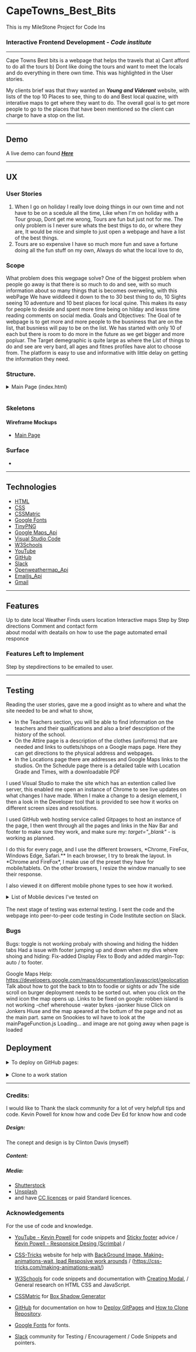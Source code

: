 # CapeTowns_Best_Bits

This is my MileStone Project for Code Ins

### Interactive Frontend Development - _Code institute_

---

Cape Towns Best bits is a webpage that helps the travels that
a) Cant afford to do all the tours
b) Dont like doing the tours and want to meet the locals and do everything in there own time.
This was highlighted in the User stories.

My clients brief was that thwy wanted an **_Young and Viderant_** website, with lists of the top 10 Places to see, thing to do and Best local quazine, with interative maps to get where they want to do.
The overall goal is to get more people to go to the places that have been mentioned so the client can charge to have a stop on the list.

---

## Demo

A live demo can found **_[Here]()_**

---

## UX

### User Stories

1. When I go on holiday I really love doing things in our own time and not have to be on a scedule all the time, Like when I'm on holiday with a Tour group, Dont get me wrong, Tours are fun but just not for me. The only problem is I never sure whats the best thigs to do, or where they are, It would be nice and simple to just open a webpage and have a list of the best things.
2. Tours are so expensive I have so much more fun and save a fortune doing all the fun stuff on my own, Always do what the local love to do,

### Scope

What problem does this wegpage solve?
One of the biggest problem when people go away is that there is so much to do and see, with so much information about so many things that is becomes overweling, with this webPage We have widdleed it down to the to 30 best thing to do, 10 Sights seeing 10 adventure and 10 best places for local quine. This makes its easy for people to deside and spent more time being on hilday and lesss time reading comments on social media.
Goals and Objectives:
The Goal of te webpage is to get more and more people to the busniness that are on the list, that busniess will pay to be on the list. We has started with only 10 of each but there is room to do more in the future as we get bigger and more popluar.
The Target demegraphic is quite large as where the List of things to do and see are very bard, all ages and fitnes profiles have alot to choose from.
The platform is easy to use and informative with little delay on getting the information they need.

### Structure.

<details>
<summary>Main Page (index.html)</summary><br> 
The main page the first thing you see, there are 3 links with Sights, adventure and foodies, they take you to a list with the items on them that you can choose to see or do.
In the Selection Colums is the listed clicking on the lists with bring up the google maps api that that shows them where about in the city or sourding ears the place is, its details and wed page link and local phone number.
It the user wnat to go to get directions, Google maps finds the users location and shows them the root on the map and writen step by step directions.
</details>
<br>

### Skeletons

#### Wireframe Mockups

- [Main Page]()

### Surface

-

---

## Technologies

- [HTML](https://en.wikipedia.org/wiki/HTML)
- [CSS](https://en.wikipedia.org/wiki/Cascading_Style_Sheets)
- [CSSMatric](https://cssmatic.com/)
- [Google Fonts](https://fonts.google.com/)
- [TinyPNG](https://tinypng.com/)
- [Google Maps_Api](https://www.google.com/maps)
- [Visual Studio Code](https://code.visualstudio.com/)
- [W3Schools](https://www.w3schools.com/)
- [YouTube](https://www.youtube.com/)
- [GitHub](https://github.com/)
- [Slack](https://slack.com/intl/en-ie/)
- [Openweathermap_Api](https://openweathermap.org/api)
- [Emailjs_Api](https://www.emailjs.com/)
- [Gmail](https://www.gmail.com/)

---

## Features

Up to date local Weather
Finds users location
Interactive maps
Step by Step directions
Comment and contact form  
about modal with deatails on how to use the page
automated email responce

### Features Left to Implement

Step by stepdirections to be emailed to user.

---

## Testing

Reading the user stories, gave me a good insight as to where and what the site needed to be and what to show,

- In the Teachers section, you will be able to find information on the teachers and their qualifications and also a brief description of the history of the school.
- On the Attire page is a description of the clothes (uniforms) that are needed and links to outlets/shops on a Google maps page. Here they can get directions to the physical address and webpages.
- In the Locations page there are addresses and Google Maps links to the studios. On the Schedule page there is a detailed table with Location Grade and Times, with a downloadable PDF

I used Visual Studio to make the site which has an extention called live server, this enabled me open an instance of Chrome to see live updates on what changes I have made. When I make a change to a design element, I then a look in the Developer tool that is provided to see how it works on different screen sizes and resolutions.

I used GitHub web hosting service called Gitpages to host an instance of the page, I then went through all the pages and links in the Nav Bar and footer to make sure they work, and make sure my: _target="\_blank"_ - is working as planned.

I do this for every page, and I use the different browsers, *Chrome, FireFox, Windows Edge, Safari.\*\* In each browser, I try to break the layout. In *Chrome and FireFox\*, I make use of the preset they have for mobile/tablets. On the other browsers, I resize the window manually to see their response.

I also viewed it on different mobile phone types to see how it worked.

<details>
<summary>List of Moblie devices I've tested on</summary> 
<ul>
<li>iPhone 4 / 6 / 8</li>
<li>Samsung J5 / A5</li>
<li>Sony Xperia 10</li>
<li>Mi A3</li>
<li>iPad</li>
</details>
<br>
The next stage of testing was external testing. I sent the code and the webpage into peer-to-peer code testing in Code Institute section on Slack.

### Bugs

Bugs:
toggle is not working probaly with showing and hiding the hidden tabs
Had a issue with footer jumping up and down when my divs where shoing and hiding: Fix-added Display Flex to Body and added margin-Top: auto / to footer.

Google Maps Help: https://developers.google.com/maps/documentation/javascript/geolocation
Talk about how to got the back to btn to foodie or sights or adv
The side scroll on burger deployment needs to be sorted out.
when you click on the wind icon the map opens up.
Links to be fixed on google:
robben island is not working
-chef wherehouse
-water bykes
-jaonker hiuse
Click on Jonkers Hiuse and the map apeared at the bottum of the page and not as the main part.
same on Snookies to wil have to look at the mainPageFunction.js
Loading... and image are not going away when page is loaded

## Deployment

<details>
<summary>To deploy on GitHub pages:</summary>
<br>
<ol>
<li> </li>

</ol>
</details>
<br>
<details>
<summary>Clone to a work station</summary>
<br>
<ol>
<ol>
</details>

---

### Credits:

I would like to Thank the slack community for a lot of very helpfull tips and code.
Kevin Powell for know how and code
Dev Ed for know how and code

##### Design:

The conept and design is by Clinton Davis (myself)

##### Content:

##### Media:

- [Shutterstock](https://www.shutterstock.com/home)
- [Unsplash](https://unsplash.com/)
- and have [CC licences](https://en.wikipedia.org/wiki/Creative_Commons_license) or paid Standard licences.

### Acknowledgements

For the use of code and knowledge.

- [YouTube - Kevin Powell](https://www.youtube.com/user/KepowOb) for code snippets and [Sticky footer](https://bit.ly/2NAFAgW) advice / [Kevin Powell - Responsice Desing (Scrimba)](https://scrimba.com/) /

- [CSS-Tricks](https://css-tricks.com/) website for help with [BackGround Image, Making-animations-wait, Ipad Resposive work arounds](https://css-tricks.com/perfect-full-page-background-image/) / (https://css-tricks.com/making-animations-wait/) 
- [W3Schools](https://www.w3schools.com/) for code snippets and documentation with [Creating Modal,](https://www.w3schools.com/howto/howto_css_custom_scrollbar.asp) / General research on HTML CSS and JavaScript.
- [CSSMatric](https://cssmatic.com/) for [Box Shadow Generator ](https://cssmatic.com/box-shadow)
- [GitHub](https://github.com/) for documentation on how to [Deploy GitPages](https://bit.ly/2Kc5u8N) and [How to Clone Repository](https://bit.ly/32Emdbc).
- [Google Fonts](https://fonts.google.com/) for fonts.
- [Slack](https://slack.com/intl/en-ie/) community for Testing / Encouragement / Code Snippets and pointers.
